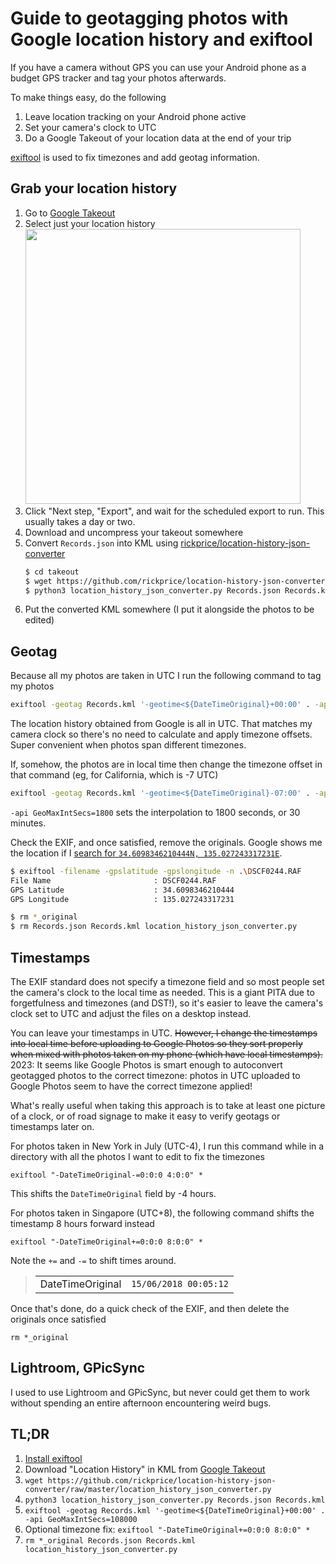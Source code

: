 # Guide to geotagging photos with Google location history and exiftool

If you have a camera without GPS you can use your Android phone as a budget GPS tracker and tag your photos afterwards.

To make things easy, do the following

1. Leave location tracking on your Android phone active
2. Set your camera's clock to UTC
3. Do a Google Takeout of your location data at the end of your trip

[exiftool](https://www.sno.phy.queensu.ca/~phil/exiftool/) is used to fix timezones and add geotag information.

## Grab your location history

1. Go to [Google Takeout](https://takeout.google.com/settings/takeout)
2. Select just your location history<br /><img src="https://github.com/gyng/book/assets/370496/54c47abe-0217-4a6d-9384-09bf27c64951" width="440px" />
3. Click "Next step, "Export", and wait for the scheduled export to run. This usually takes a day or two.
4. Download and uncompress your takeout somewhere
5. Convert `Records.json` into KML using [rickprice/location-history-json-converter](https://github.com/rickprice/location-history-json-converter)
   ```bash
   $ cd takeout
   $ wget https://github.com/rickprice/location-history-json-converter/raw/master/location_history_json_converter.py
   $ python3 location_history_json_converter.py Records.json Records.kml
   ```
6. Put the converted KML somewhere (I put it alongside the photos to be edited)

## Geotag

Because all my photos are taken in UTC I run the following command to tag my photos

```sh
exiftool -geotag Records.kml '-geotime<${DateTimeOriginal}+00:00' . -api GeoMaxIntSecs=1800
```

The location history obtained from Google is all in UTC. That matches my camera clock so there's no need to calculate and apply timezone offsets. Super convenient when photos span different timezones.

If, somehow, the photos are in local time then change the timezone offset in that command (eg, for California, which is -7 UTC)

```sh
exiftool -geotag Records.kml '-geotime<${DateTimeOriginal}-07:00' . -api GeoMaxIntSecs=1800
```

`-api GeoMaxIntSecs=1800` sets the interpolation to 1800 seconds, or 30 minutes.

Check the EXIF, and once satisfied, remove the originals. Google shows me the location if I [search for `34.6098346210444N, 135.027243317231E`](https://www.google.com/search?q=34.6098346210444N%2C+135.027243317231E).

```sh
$ exiftool -filename -gpslatitude -gpslongitude -n .\DSCF0244.RAF
File Name                       : DSCF0244.RAF
GPS Latitude                    : 34.6098346210444
GPS Longitude                   : 135.027243317231

$ rm *_original
$ rm Records.json Records.kml location_history_json_converter.py
```

## Timestamps

The EXIF standard does not specify a timezone field and so most people set the camera's clock to the local time as needed. This is a giant PITA due to forgetfulness and timezones (and DST!), so it's easier to leave the camera's clock set to UTC and adjust the files on a desktop instead.

You can leave your timestamps in UTC. ~~However, I change the timestamps into local time before uploading to Google Photos so they sort properly when mixed with photos taken on my phone (which have local timestamps).~~ 2023: It seems like Google Photos is smart enough to autoconvert geotagged photos to the correct timezone: photos in UTC uploaded to Google Photos seem to have the correct timezone applied!

What's really useful when taking this approach is to take at least one picture of a clock, or of road signage to make it easy to verify geotags or timestamps later on.

For photos taken in New York in July (UTC-4), I run this command while in a directory with all the photos I want to edit to fix the timezones

```
exiftool "-DateTimeOriginal-=0:0:0 4:0:0" *
```

This shifts the `DateTimeOriginal` field by -4 hours.

For photos taken in Singapore (UTC+8), the following command shifts the timestamp 8 hours forward instead

```
exiftool "-DateTimeOriginal+=0:0:0 8:0:0" *
```

Note the `+=` and `-=` to shift times around.

> |                  |                       |
> | ---------------- | --------------------- |
> | DateTimeOriginal | `15/06/2018 00:05:12` |

Once that's done, do a quick check of the EXIF, and then delete the originals once satisfied

```
rm *_original
```

## Lightroom, GPicSync

I used to use Lightroom and GPicSync, but never could get them to work without spending an entire afternoon encountering weird bugs.

## TL;DR

1. [Install exiftool](https://www.sno.phy.queensu.ca/~phil/exiftool/)
2. Download "Location History" in KML from [Google Takeout](https://takeout.google.com/settings/takeout)
3. `wget https://github.com/rickprice/location-history-json-converter/raw/master/location_history_json_converter.py`
4. `python3 location_history_json_converter.py Records.json Records.kml`
5. `exiftool -geotag Records.kml '-geotime<${DateTimeOriginal}+00:00' . -api GeoMaxIntSecs=108000`
6. Optional timezone fix: `exiftool "-DateTimeOriginal+=0:0:0 8:0:0" *`
7. `rm *_original Records.json Records.kml location_history_json_converter.py`
